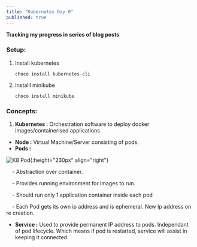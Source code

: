 ```yaml
---
title: "Kubernetes Day 0"
published: true
---
```


**Tracking my progress in series of blog posts**

### Setup: 

1. Install kubernetes 

    `choco install kubernetes-cli`

2. Installl minikube

    `choco install minikube`


### Concepts:
1. **Kubernetes :**  Orchestration software to deploy docker images/containerised applications


  - **Node :** Virtual Machine/Server consisting of pods.
  - **Pods :**  

![K8 Pod]({{site.url}}/assets/images/kubernetes-0-pods.png){:height="230px" align="right"}

&nbsp; &nbsp; - Abstraction over container. 

&nbsp; &nbsp; - Provides running environment for images to run.

&nbsp; &nbsp; - Should run only 1 application container inside each pod 

&nbsp; &nbsp; - Each Pod gets its own ip address and is ephemeral. New Ip address on re creation.

  - **Service :** Used to provide permanent IP address to pods. Independant of pod lifecycle. Which means if pod is restarted, service will assist in keeping it connected. 



